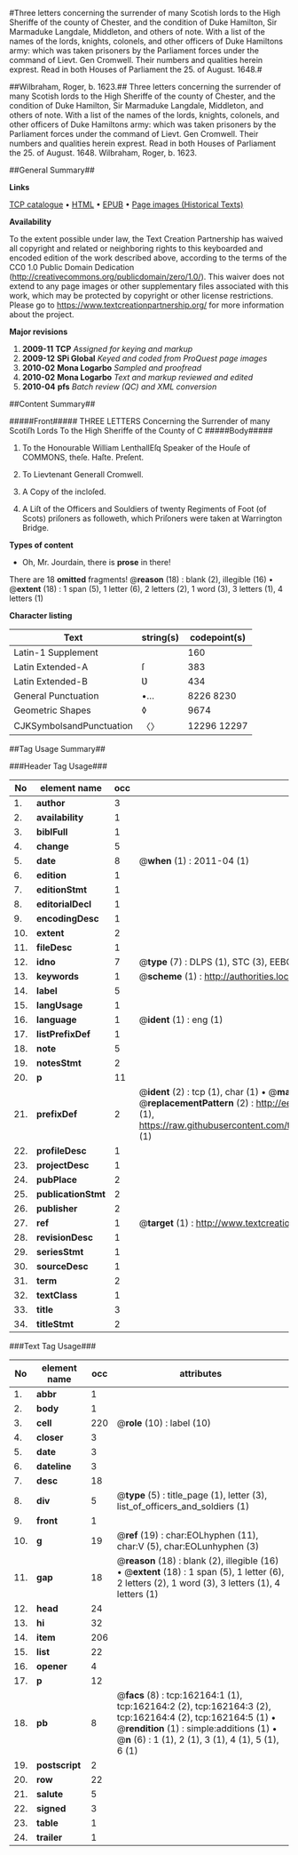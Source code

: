 #Three letters concerning the surrender of many Scotish lords to the High Sheriffe of the county of Chester, and the condition of Duke Hamilton, Sir Marmaduke Langdale, Middleton, and others of note. With a list of the names of the lords, knights, colonels, and other officers of Duke Hamiltons army: which was taken prisoners by the Parliament forces under the command of Lievt. Gen Cromwell. Their numbers and qualities herein exprest. Read in both Houses of Parliament the 25. of August. 1648.#

##Wilbraham, Roger, b. 1623.##
Three letters concerning the surrender of many Scotish lords to the High Sheriffe of the county of Chester, and the condition of Duke Hamilton, Sir Marmaduke Langdale, Middleton, and others of note. With a list of the names of the lords, knights, colonels, and other officers of Duke Hamiltons army: which was taken prisoners by the Parliament forces under the command of Lievt. Gen Cromwell. Their numbers and qualities herein exprest. Read in both Houses of Parliament the 25. of August. 1648.
Wilbraham, Roger, b. 1623.

##General Summary##

**Links**

[TCP catalogue](http://www.ota.ox.ac.uk/tcp/)  • 
[HTML](http://tei.it.ox.ac.uk/tcp/Texts-HTML/free/A96/A96475.html)  • 
[EPUB](http://tei.it.ox.ac.uk/tcp/Texts-EPUB/free/A96/A96475.epub) • 
[Page images (Historical Texts)](https://historicaltexts.jisc.ac.uk/eebo-99863817e)

**Availability**

To the extent possible under law, the Text Creation Partnership has waived all copyright and related or neighboring rights to this keyboarded and encoded edition of the work described above, according to the terms of the CC0 1.0 Public Domain Dedication (http://creativecommons.org/publicdomain/zero/1.0/). This waiver does not extend to any page images or other supplementary files associated with this work, which may be protected by copyright or other license restrictions. Please go to https://www.textcreationpartnership.org/ for more information about the project.

**Major revisions**

1. __2009-11__ __TCP__ *Assigned for keying and markup*
1. __2009-12__ __SPi Global__ *Keyed and coded from ProQuest page images*
1. __2010-02__ __Mona Logarbo__ *Sampled and proofread*
1. __2010-02__ __Mona Logarbo__ *Text and markup reviewed and edited*
1. __2010-04__ __pfs__ *Batch review (QC) and XML conversion*

##Content Summary##

#####Front#####
THREE LETTERS Concerning the Surrender of many Scotiſh Lords To the High Sheriffe of the County of C
#####Body#####

1. To the Honourable William LenthallEſq Speaker of the Houſe of COMMONS, theſe. Haſte. Preſent.

1. To Lievtenant Generall Cromwell.

1. A Copy of the incloſed.

1. A Liſt of the Officers and Souldiers of twenty Regiments of Foot (of Scots) priſoners as followeth, which Priſoners were taken at Warrington Bridge.

**Types of content**

  * Oh, Mr. Jourdain, there is **prose** in there!

There are 18 **omitted** fragments! 
 @__reason__ (18) : blank (2), illegible (16)  •  @__extent__ (18) : 1 span (5), 1 letter (6), 2 letters (2), 1 word (3), 3 letters (1), 4 letters (1)

**Character listing**


|Text|string(s)|codepoint(s)|
|---|---|---|
|Latin-1 Supplement| |160|
|Latin Extended-A|ſ|383|
|Latin Extended-B|Ʋ|434|
|General Punctuation|•…|8226 8230|
|Geometric Shapes|◊|9674|
|CJKSymbolsandPunctuation|〈〉|12296 12297|

##Tag Usage Summary##

###Header Tag Usage###

|No|element name|occ|attributes|
|---|---|---|---|
|1.|__author__|3||
|2.|__availability__|1||
|3.|__biblFull__|1||
|4.|__change__|5||
|5.|__date__|8| @__when__ (1) : 2011-04 (1)|
|6.|__edition__|1||
|7.|__editionStmt__|1||
|8.|__editorialDecl__|1||
|9.|__encodingDesc__|1||
|10.|__extent__|2||
|11.|__fileDesc__|1||
|12.|__idno__|7| @__type__ (7) : DLPS (1), STC (3), EEBO-CITATION (1), PROQUEST (1), VID (1)|
|13.|__keywords__|1| @__scheme__ (1) : http://authorities.loc.gov/ (1)|
|14.|__label__|5||
|15.|__langUsage__|1||
|16.|__language__|1| @__ident__ (1) : eng (1)|
|17.|__listPrefixDef__|1||
|18.|__note__|5||
|19.|__notesStmt__|2||
|20.|__p__|11||
|21.|__prefixDef__|2| @__ident__ (2) : tcp (1), char (1)  •  @__matchPattern__ (2) : ([0-9\-]+):([0-9IVX]+) (1), (.+) (1)  •  @__replacementPattern__ (2) : http://eebo.chadwyck.com/downloadtiff?vid=$1&page=$2 (1), https://raw.githubusercontent.com/textcreationpartnership/Texts/master/tcpchars.xml#$1 (1)|
|22.|__profileDesc__|1||
|23.|__projectDesc__|1||
|24.|__pubPlace__|2||
|25.|__publicationStmt__|2||
|26.|__publisher__|2||
|27.|__ref__|1| @__target__ (1) : http://www.textcreationpartnership.org/docs/. (1)|
|28.|__revisionDesc__|1||
|29.|__seriesStmt__|1||
|30.|__sourceDesc__|1||
|31.|__term__|2||
|32.|__textClass__|1||
|33.|__title__|3||
|34.|__titleStmt__|2||


###Text Tag Usage###

|No|element name|occ|attributes|
|---|---|---|---|
|1.|__abbr__|1||
|2.|__body__|1||
|3.|__cell__|220| @__role__ (10) : label (10)|
|4.|__closer__|3||
|5.|__date__|3||
|6.|__dateline__|3||
|7.|__desc__|18||
|8.|__div__|5| @__type__ (5) : title_page (1), letter (3), list_of_officers_and_soldiers (1)|
|9.|__front__|1||
|10.|__g__|19| @__ref__ (19) : char:EOLhyphen (11), char:V (5), char:EOLunhyphen (3)|
|11.|__gap__|18| @__reason__ (18) : blank (2), illegible (16)  •  @__extent__ (18) : 1 span (5), 1 letter (6), 2 letters (2), 1 word (3), 3 letters (1), 4 letters (1)|
|12.|__head__|24||
|13.|__hi__|32||
|14.|__item__|206||
|15.|__list__|22||
|16.|__opener__|4||
|17.|__p__|12||
|18.|__pb__|8| @__facs__ (8) : tcp:162164:1 (1), tcp:162164:2 (2), tcp:162164:3 (2), tcp:162164:4 (2), tcp:162164:5 (1)  •  @__rendition__ (1) : simple:additions (1)  •  @__n__ (6) : 1 (1), 2 (1), 3 (1), 4 (1), 5 (1), 6 (1)|
|19.|__postscript__|2||
|20.|__row__|22||
|21.|__salute__|5||
|22.|__signed__|3||
|23.|__table__|1||
|24.|__trailer__|1||

